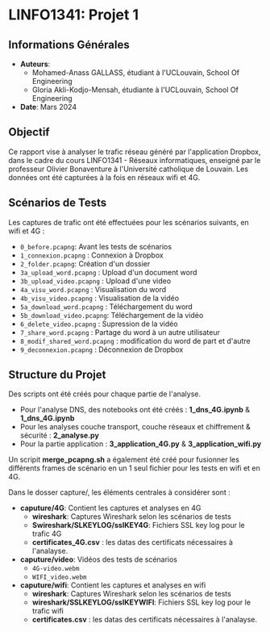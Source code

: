 # LINFO1341: Projet 1

## Informations Générales

- **Auteurs**:
  - Mohamed-Anass GALLASS, étudiant à l'UCLouvain, School Of Engineering
  - Gloria Akli-Kodjo-Mensah, étudiante à l'UCLouvain, School Of Engineering
- **Date**: Mars 2024

## Objectif

Ce rapport vise à analyser le trafic réseau généré par l'application Dropbox, dans le cadre du cours LINFO1341 - Réseaux informatiques, enseigné par le professeur Olivier Bonaventure à l'Université catholique de Louvain. Les données ont été capturées à la fois en réseaux wifi et 4G.

## Scénarios de Tests

Les captures de trafic ont été effectuées pour les scénarios suivants, en wifi et 4G :

- `0_before.pcapng`: Avant les tests de scénarios
- `1_connexion.pcapng` : Connexion à Dropbox
- `2_folder.pcapng`: Création d'un dossier
- `3a_upload_word.pcapng` : Upload d'un document word
- `3b_upload_video.pcapng` : Upload d'une video
- `4a_visu_word.pcapng` : Visualisation du word
- `4b_visu_video.pcapng` : Visualisation de la vidéo
- `5a_download_word.pcapng` : Téléchargement du word
- `5b_download_video.pcapng`: Téléchargement de la vidéo
- `6_delete_video.pcapng` : Supression de la vidéo
- `7_share_word.pcapng` : Partage du word à un autre utilisateur
- `8_modif_shared_word.pcapng` : modification du word de part et d'autre
- `9_deconnexion.pcapng` : Déconnexion de Dropbox

## Structure du Projet
Des scripts ont été créés pour chaque partie de l'analyse. 
- Pour l'analyse DNS, des notebooks ont été créés : **1_dns_4G.ipynb** & **1_dns_4G.ipynb**
- Pour les analyses couche transport, couche réseaux et chiffrement & sécurité : **2_analyse.py**
- Pour la partie application : **3_application_4G.py** & **3_application_wifi.py**

Un scripit **merge_pcapng.sh** a également été créé pour fusionner les différents frames de scénario en un 1 seul fichier pour les tests en wifi et en 4G.

Dans le dosser capture/, les éléments centrales à considérer sont :

- **caputure/4G**: Contient les captures et analyses en 4G
  - **wireshark**: Captures Wireshark selon les scénarios de tests
  - **Swireshark/SLKEYLOG/sslKEY4G**: Fichiers SSL key log pour le trafic 4G
  - **certificates_4G.csv** : les datas des certificats nécessaires à l'analayse.
- **caputure/video**: Vidéos des tests de scénarios
  - `4G-video.webm`
  - `WIFI_video.webm`
- **caputure/wifi**: Contient les captures et analyses en wifi
  - **wireshark**: Captures Wireshark selon les scénarios de tests
  - **wireshark/SSLKEYLOG/sslKEYWIFI**: Fichiers SSL key log pour le trafic wifi
  - **certificates.csv** : les datas des certificats nécessaires à l'analayse.
